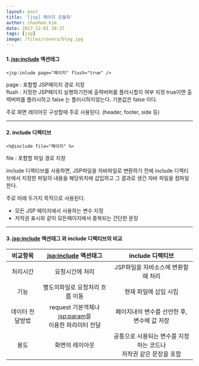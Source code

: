 ```yaml
---
layout: post
title: '[jsp] 페이지 모듈화'
author: chanhee.kim
date: 2017-12-01 10:37
tags: [jsp]
image: /files/covers/blog.jpg
---
```


#### 1. <jsp:include> 액션태그

```
<jsp:inlude page="페이지" flush="true" />
```

page : 포함할 JSP페이지 경로 지정 <br>
flush : 지정한 JSP페이지 실행하기전에 출력버퍼를 플러시할지 여부 지정 true이면 출력버퍼를 플러시하고 false 는 플러시하지않는다. 기본값은 false 이다.

주로 화면 레이아웃 구성할때 주로 사용된다. (header, footer, side 등)

---

#### 2. include 디렉티브

```
<%@include file="페이지" %>
```

file : 포함할 파일 경로 지정 <br>

include 디렉티브를 사용하면, JSP파일을 자바파일로 변환하기 전에 include 디렉티브에서 지정한 파일의 내용을 해당위치에 삽입하고 그 결과로 생긴 자바 파일을 컴파일 한다. <br>

주로 아래 두가지 목적으로 사용된다.
 - 모든 JSP 페이지에서 사용하는 변수 지정
 - 저작권 표시와 같이 모든페이지에서 중복되는 간단한 문장

---

#### 3. <jsp:include> 액션태그 와 include 디렉티브의 비교

 | 비교항목 | <jsp:include> 액션태그 | include 디렉티브|
 |:---:|:---:|:---:|
 |처리시간|요청시간에 처리|JSP파일을 자바소스에 변환할때 처리|
 |기능|별도의파일로 요청처리 흐름 이동|현재 파일에 삽입 시킴|
 |데이터 전달방법|request 기본객체나 <jsp:param>을 <br> 이용한 파라미터 전달| 페이지내의 변수를 선언한 후, 변수에 값 저장|
 |용도|화면의 레이아웃|공통으로 사용되는 변수를 지정하는 코드나 <br>저작권 같은 문장을 포함|
